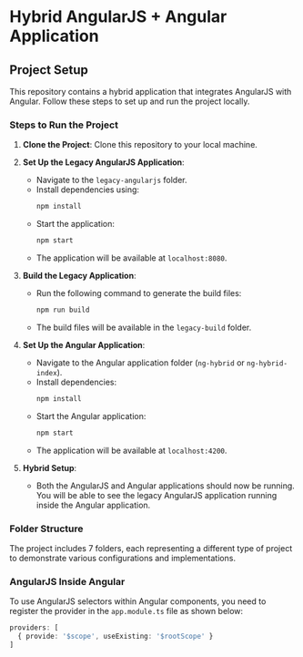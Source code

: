 # Hybrid AngularJS + Angular Application

## Project Setup

This repository contains a hybrid application that integrates AngularJS with Angular. Follow these steps to set up and run the project locally.

### Steps to Run the Project

1. **Clone the Project**:
   Clone this repository to your local machine.

2. **Set Up the Legacy AngularJS Application**:
   - Navigate to the `legacy-angularjs` folder.
   - Install dependencies using:
     ```bash
     npm install
     ```
   - Start the application:
     ```bash
     npm start
     ```
   - The application will be available at `localhost:8080`.

3. **Build the Legacy Application**:
   - Run the following command to generate the build files:
     ```bash
     npm run build
     ```
   - The build files will be available in the `legacy-build` folder.

4. **Set Up the Angular Application**:
   - Navigate to the Angular application folder (`ng-hybrid` or `ng-hybrid-index`).
   - Install dependencies:
     ```bash
     npm install
     ```
   - Start the Angular application:
     ```bash
     npm start
     ```
   - The application will be available at `localhost:4200`.

5. **Hybrid Setup**:
   - Both the AngularJS and Angular applications should now be running. You will be able to see the legacy AngularJS application running inside the Angular application.

### Folder Structure

The project includes 7 folders, each representing a different type of project to demonstrate various configurations and implementations.

### AngularJS Inside Angular

To use AngularJS selectors within Angular components, you need to register the provider in the `app.module.ts` file as shown below:

```typescript
providers: [
  { provide: '$scope', useExisting: '$rootScope' }
]
